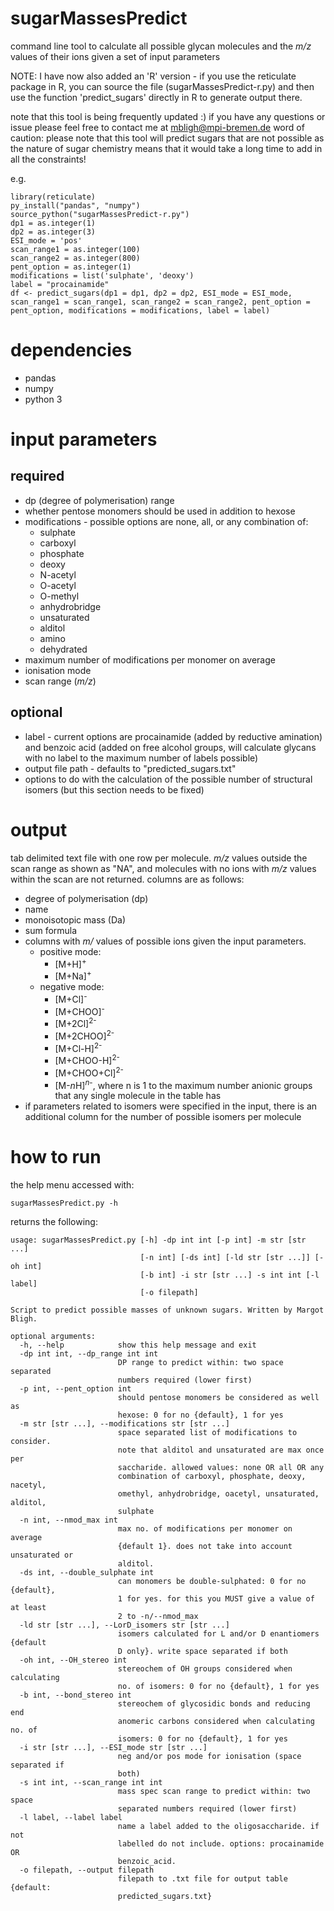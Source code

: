 # sugarMassesPredict
command line tool to calculate all possible glycan molecules and the *m/z* values of their ions given a set of input parameters

NOTE: I have now also added an 'R' version - if you use the reticulate package in R, you can source the file (sugarMassesPredict-r.py) and then use the function 'predict_sugars' directly in R to generate output there. 

note that this tool is being frequently updated :) if you have any questions or issue please feel free to contact me at mbligh@mpi-bremen.de
word of caution: please note that this tool will predict sugars that are not possible as the nature of sugar chemistry means that it would take a long time to add in all the constraints!


e.g.
```
library(reticulate)
py_install("pandas", "numpy")
source_python("sugarMassesPredict-r.py")
dp1 = as.integer(1)
dp2 = as.integer(3)
ESI_mode = 'pos'
scan_range1 = as.integer(100)
scan_range2 = as.integer(800)
pent_option = as.integer(1)
modifications = list('sulphate', 'deoxy')
label = "procainamide"
df <- predict_sugars(dp1 = dp1, dp2 = dp2, ESI_mode = ESI_mode, scan_range1 = scan_range1, scan_range2 = scan_range2, pent_option = pent_option, modifications = modifications, label = label) 
```

# dependencies
* pandas
* numpy
* python 3

# input parameters 
## required
* dp (degree of polymerisation) range
* whether pentose monomers should be used in addition to hexose
* modifications - possible options are none, all, or any combination of:
    * sulphate
    * carboxyl
    * phosphate
    * deoxy
    * N-acetyl
    * O-acetyl
    * O-methyl
    * anhydrobridge
    * unsaturated
    * alditol
    * amino
    * dehydrated
* maximum number of modifications per monomer on average
* ionisation mode
* scan range (*m/z*)
## optional
* label - current options are procainamide (added by reductive amination) and benzoic acid (added on free alcohol groups, will calculate glycans with no label to the maximum number of labels possible)
* output file path - defaults to "predicted_sugars.txt"
* options to do with the calculation of the possible number of structural isomers (but this section needs to be fixed)

# output
tab delimited text file with one row per molecule. *m/z* values outside the scan range as shown as "NA", and molecules with no ions with *m/z* values within the scan are not returned. columns are as follows:
* degree of polymerisation (dp)
* name
* monoisotopic mass (Da)
* sum formula
* columns with *m/* values of possible ions given the input parameters.
    * positive mode: 
        * \[M+H\]<sup>+</sup>
        * \[M+Na\]<sup>+</sup>
    * negative mode: 
      * \[M+Cl\]<sup>-</sup>
      * \[M+CHOO\]<sup>-</sup>
      * \[M+2Cl\]<sup>2-</sup>
      * \[M+2CHOO\]<sup>2-</sup>
      * \[M+Cl-H\]<sup>2-</sup>
      * \[M+CHOO-H\]<sup>2-</sup>
      * \[M+CHOO+Cl\]<sup>2-</sup>
      * \[M-*n*H\]<sup>*n*-</sup>, where n is 1 to the maximum number anionic groups that any single molecule in the table has
* if parameters related to isomers were specified in the input, there is an additional column for the number of possible isomers per molecule

# how to run
the help menu accessed with:
```
sugarMassesPredict.py -h
```

returns the following:
```
usage: sugarMassesPredict.py [-h] -dp int int [-p int] -m str [str ...]
                             [-n int] [-ds int] [-ld str [str ...]] [-oh int]
                             [-b int] -i str [str ...] -s int int [-l label]
                             [-o filepath]

Script to predict possible masses of unknown sugars. Written by Margot Bligh.

optional arguments:
  -h, --help            show this help message and exit
  -dp int int, --dp_range int int
                        DP range to predict within: two space separated
                        numbers required (lower first)
  -p int, --pent_option int
                        should pentose monomers be considered as well as
                        hexose: 0 for no {default}, 1 for yes
  -m str [str ...], --modifications str [str ...]
                        space separated list of modifications to consider.
                        note that alditol and unsaturated are max once per
                        saccharide. allowed values: none OR all OR any
                        combination of carboxyl, phosphate, deoxy, nacetyl,
                        omethyl, anhydrobridge, oacetyl, unsaturated, alditol,
                        sulphate
  -n int, --nmod_max int
                        max no. of modifications per monomer on average
                        {default 1}. does not take into account unsaturated or
                        alditol.
  -ds int, --double_sulphate int
                        can monomers be double-sulphated: 0 for no {default},
                        1 for yes. for this you MUST give a value of at least
                        2 to -n/--nmod_max
  -ld str [str ...], --LorD_isomers str [str ...]
                        isomers calculated for L and/or D enantiomers {default
                        D only}. write space separated if both
  -oh int, --OH_stereo int
                        stereochem of OH groups considered when calculating
                        no. of isomers: 0 for no {default}, 1 for yes
  -b int, --bond_stereo int
                        stereochem of glycosidic bonds and reducing end
                        anomeric carbons considered when calculating no. of
                        isomers: 0 for no {default}, 1 for yes
  -i str [str ...], --ESI_mode str [str ...]
                        neg and/or pos mode for ionisation (space separated if
                        both)
  -s int int, --scan_range int int
                        mass spec scan range to predict within: two space
                        separated numbers required (lower first)
  -l label, --label label
                        name a label added to the oligosaccharide. if not
                        labelled do not include. options: procainamide OR
                        benzoic_acid.
  -o filepath, --output filepath
                        filepath to .txt file for output table {default:
                        predicted_sugars.txt}

```




